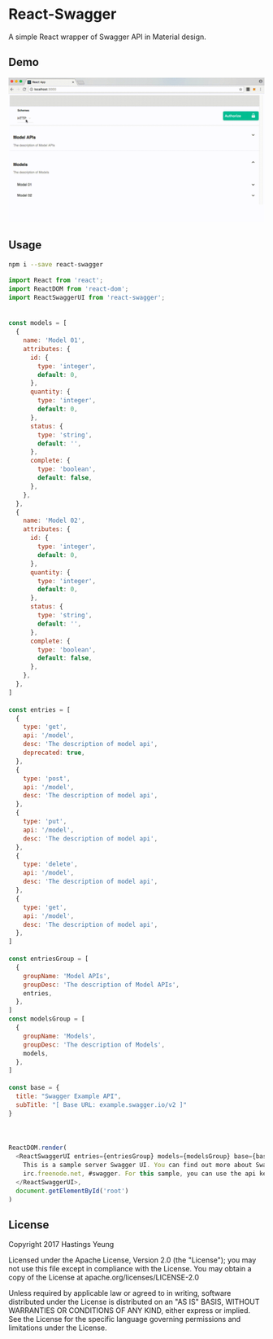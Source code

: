 # React-Swagger
A simple React wrapper of Swagger API in Material design.

## Demo
![alt text](https://github.com/HastingsYoung/react-swagger-ui/raw/master/screenshots/react-swagger.gif "demo")

## Usage
```sh
npm i --save react-swagger
```

```js
import React from 'react';
import ReactDOM from 'react-dom';
import ReactSwaggerUI from 'react-swagger';


const models = [
  {
    name: 'Model 01',
    attributes: {
      id: {
        type: 'integer',
        default: 0,
      },
      quantity: {
        type: 'integer',
        default: 0,
      },
      status: {
        type: 'string',
        default: '',
      },
      complete: {
        type: 'boolean',
        default: false,
      },
    },
  },
  {
    name: 'Model 02',
    attributes: {
      id: {
        type: 'integer',
        default: 0,
      },
      quantity: {
        type: 'integer',
        default: 0,
      },
      status: {
        type: 'string',
        default: '',
      },
      complete: {
        type: 'boolean',
        default: false,
      },
    },
  },
]

const entries = [
  {
    type: 'get',
    api: '/model',
    desc: 'The description of model api',
    deprecated: true,
  },
  {
    type: 'post',
    api: '/model',
    desc: 'The description of model api',
  },
  {
    type: 'put',
    api: '/model',
    desc: 'The description of model api',
  },
  {
    type: 'delete',
    api: '/model',
    desc: 'The description of model api',
  },
  {
    type: 'get',
    api: '/model',
    desc: 'The description of model api',
  },
]

const entriesGroup = [
  {
    groupName: 'Model APIs',
    groupDesc: 'The description of Model APIs',
    entries,
  },
]
const modelsGroup = [
  {
    groupName: 'Models',
    groupDesc: 'The description of Models',
    models,
  },
]

const base = {
  title: "Swagger Example API",
  subTitle: "[ Base URL: example.swagger.io/v2 ]"
}



ReactDOM.render(
  <ReactSwaggerUI entries={entriesGroup} models={modelsGroup} base={base}>
    This is a sample server Swagger UI. You can find out more about Swagger at http://swagger.io or on
    irc.freenode.net, #swagger. For this sample, you can use the api key special-key to test the authorization filters.
  </ReactSwaggerUI>,
  document.getElementById('root')
)

```

## License
Copyright 2017 Hastings Yeung

Licensed under the Apache License, Version 2.0 (the "License"); you may not use this file except in compliance with the License. You may obtain a copy of the License at apache.org/licenses/LICENSE-2.0

Unless required by applicable law or agreed to in writing, software distributed under the License is distributed on an "AS IS" BASIS, WITHOUT WARRANTIES OR CONDITIONS OF ANY KIND, either express or implied. See the License for the specific language governing permissions and limitations under the License.
